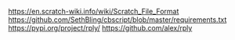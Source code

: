 https://en.scratch-wiki.info/wiki/Scratch_File_Format
https://github.com/SethBling/cbscript/blob/master/requirements.txt
https://pypi.org/project/rply/
https://github.com/alex/rply